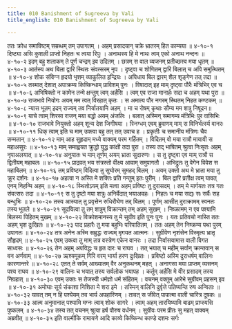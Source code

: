 ```yaml
---
title: 010 Banishment of Sugreeva by Vali
title_english: 010 Banishment of Sugreeva by Vali

---
```

<div class="audioEmbed"  caption="श्रीराम-हरिसीताराममूर्ति-घनपाठिभ्यां वचनम्" src="https://archive.org/download/Ramayana-recitation-Sriram-harisItArAmamUrti-Ghanapaati-v2/Kanda_4/Kanda_4_KSK-010-Vaathiva_Sugreeva_Nirvasanam_0.mp3"></div>
ततः क्रोध समाविष्टम् सम्रब्धम् तम् उपागतम् ।  
अहम् प्रसादयान् चक्रे भ्रातरम् हित काम्यया ॥ ४-१०-१  
दिष्ट्या असि कुशली प्राप्तो निहतः च त्वया रिपुः ।  
अनाथस्य हि मे नाथः त्वम् एको अनाथ नन्दनः ॥ ४-१०-२  
इदम् बहु शलाकम् ते पूर्ण चन्द्रम् इव उदितम् ।  
छत्रम् स वाल व्यजनम् प्रतीच्छस्व मया धृतम् ॥ ४-१०-३  
आर्तस्य अथ बिला द्वारि स्थितः संवत्सरम् नृप ।  
दृष्ट्वा च शोणितम् द्वारि बिलात् च अपि समुत्थितम् ॥ ४-१०-४  
शोक संविग्न हृदयो भृशम् व्याकुलित इन्द्रियः ।  
अपिधाय बिल द्वारम् शैल शृङ्गेण तत् तदा ॥ ४-१०-५  
तस्मात् देशात् अपाक्रम्य किष्किन्धाम् प्राविशम् पुनः ।  
विषादात् इह माम् दृष्ट्वा पौरैः मंत्रिभिर् एव च ॥ ४-१०-६  
अभिषिक्तो न कामेन तन्मे क्षन्तुम् त्वम् अर्हसि ।  
त्वम् एव राजा मानार्हः सदा च अहम् यथा पुरा ॥ ४-१०-७  
राजभावे नियोगः अयम् मम त्वत् विरहात् कृतः ।  
स अमात्य पौर नगरम् स्थितम् निहत कण्टकम् ॥ ४-१०-८  
न्यास भूतम् इदम् राज्यम् तव निर्यातयामि अहम् ।  
मा च रोषम् कृथाः सौम्य मम शत्रु निषूदन॥ ४-१०-९  
याचे त्वाम् शिरसा राजन् मया बद्धो अयम् अंजलिः ।  
बलात् अस्मिन् समागम्य मंत्रिभिः पुर वासिभिः ॥ ४-१०-१०  
राजभावे नियुक्तो अहम् शून्य देश जिगीषया ।  
स्निग्धम् एवम् ब्रुवाणम् माम् स विनिर्भर्त्स्य वानरः ॥ ४-१०-११  
धिक् त्वाम् इति च माम् उक्त्वा बहु तत् तत् उवाच ह ।  
प्रकृतीः च समानीय मंत्रिणः चैव सम्मतान् ॥ ४-१०-१२  
माम् आह सुहृदाम् मध्ये वाक्यम् परम गर्हितम् ।  
विदितम् वो मया रात्रौ मायावी स महाअसुरः ॥ ४-१०-१३  
माम् समाह्वयत क्रुद्धो युद्ध कांक्षी तदा पुरा ।  
तस्य तद् भाषितम् श्रुत्वा निःसृतः अहम् नृपाअलयात् ॥ ४-१०-१४  
अनुयातः च माम् तूर्णम् अयम् भ्राता सुदारुणः ।  
स तु दृष्ट्वा एव माम् रात्रौ स द्वितीयम् महाबलः ॥ ४-१०-१५  
प्राद्रवत् भय संत्रस्तो वीक्ष्य आवाम् समुपागतौ ।  
अभिद्रुतः तु वेगेन विवेश स महाबिलम् ॥ ४-१०-१६  
तम् प्रविष्टम् विदित्वा तु सुघोरम् सुमहद् बिलम् ।  
अयम् उक्तो अथ मे भ्राता मया तु क्रूर दर्शनः ॥ ४-१०-१७  
अहत्वा न अस्ति मे शक्तिः प्रति गन्तुम् इतः पुरीम् ।  
बिल द्वारि प्रतीक्ष त्वम् यावत् एनम् निहन्मि अहम् ॥ ४-१०-१८  
स्थितोऽयम् इति मत्वा अहम् प्रविष्टः तु दुरासदम् ।  
तम् मे मार्गयतः तत्र गतः संवत्सरः तदा ॥ ४-१०-१९  
स तु दृष्टो मया शत्रुः अनिर्वेदात् भयाअवहः ।  
निहतः च मया सद्यः सः सर्वैः सह बन्धुभिः ॥ ४-१०-२०  
तस्य आस्यात् तु प्रवृत्तेन रुधिरौघेण तद् बिलम् ।  
पूर्णम् आसीत् दुराक्रामम् स्वनतः तस्य भूतले ॥ ४-१०-२१  
सूदयित्वा तु तम् शत्रुम् विक्रान्तम् तम् अहम् सुखम् ।  
निष्क्रामम् न एव पश्यामि बिलस्य पिहितम् मुखम् ॥ ४-१०-२२  
विक्रोशमानस्य तु मे सुग्रीव इति पुनः पुनः ।  
यतः प्रतिवचो नास्ति ततः अहम् भृश दुःखितः ॥ ४-१०-२३  
पाद प्रहारैः तु मया बहुभिः परिपातितम् ।  
ततः अहम् तेन निष्क्रम्य पथा पुरम् उपागतः ॥ ४-१०-२४  
तत्र अनेन अस्मि सम्रुद्धः राज्यम् मृगयत आत्मनः ।  
सुग्रीवेण नृशंसेन विस्मृत्य भ्रातृ सौहृदम् ॥ ४-१०-२५  
एवम् उक्त्वा तु माम् तत्र वस्त्रेण एकेन वानरः ।  
तदा निर्वासयामास वाली विगत साध्वसः ॥ ४-१०-२६  
तेन अहम् अपविद्धः च हृत दारः च राघव ।  
तत् भयात् च महीम् सर्वान् क्रान्तवान् स वन अर्णवाम् ॥ ४-१०-२७  
ऋश्यमूकम् गिरि वरम् भार्या हरण दुःखितः ।  
प्रविष्टो अस्मि दुराधर्षम् वालिनः कारणान्तरे ॥ ४-१०-२८  
एतत् ते सर्वम् आख्यातम् वैर अनुकथनम् महत् ।  
अनागसा मया प्राप्तम् व्यसनम् पश्य राघव ॥ ४-१०-२९  
वालिनः च भयात् तस्य सर्वलोक भयापह ।  
कर्तुम् अर्हसि मे वीर प्रसादम् तस्य निग्रहात् ॥ ४-१०-३०  
एवम् उक्तः स तेजस्वी धर्मज्ञो धर्म संहितम् ।  
वचनम् वक्तुम् आरेभे सुग्रीवम् प्रहसन् इव ॥ ४-१०-३१  
अमोघाः सूर्य संकाशा निशिता मे शरा इमे ।  
तस्मिन् वालिनि दुर्वृत्ते पतिष्यन्ति रुष अन्विताः ॥ ४-१०-३२  
यावत् तम् न हि पश्येयम् तव भार्य अपहारिणम् ।  
तावत् स जीवेत् पापात्मा वाली चारित्र दूषकः ॥ ४-१०-३३  
आत्म अनुमानात् पश्यामि मग्नः त्वाम् शोक सागरे ।  
त्वाम् अहम् तारयिष्यामि बाढम् प्राप्स्यसि पुष्कलम् ॥ ४-१०-३४  
तस्य तत् वचनम् श्रुत्वा हर्ष पौरुष वर्धनम् ।  
सुग्रीवः परम प्रीतः सु महत् वाक्यम् अब्रवीत् ॥ ४-१०-३५  
इति वाल्मीकि रामायणे आदि काव्ये किष्किन्ध काण्डे दशमः सर्गः